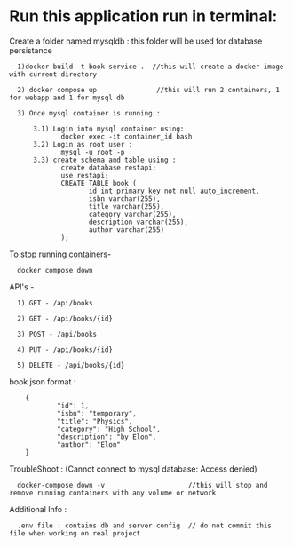 # Run this application run in terminal:

Create a folder named mysqldb : this folder will be used for database persistance

      1)docker build -t book-service .  //this will create a docker image with current directory

      2) docker compose up               //this will run 2 containers, 1 for webapp and 1 for mysql db

      3) Once mysql container is running : 

          3.1) Login into mysql container using:
                 docker exec -it container_id bash
          3.2) Login as root user : 
                 mysql -u root -p
          3.3) create schema and table using : 
                 create database restapi;
                 use restapi;
                 CREATE TABLE book (
                        id int primary key not null auto_increment,
                        isbn varchar(255),
                        title varchar(255),
                        category varchar(255),
                        description varchar(255),
                        author varchar(255)
                 );


To stop running containers-  

      docker compose down

API's - 

      1) GET - /api/books

      2) GET - /api/books/{id}

      3) POST - /api/books

      4) PUT - /api/books/{id}

      5) DELETE - /api/books/{id}


book json format : 

        {
                "id": 1,
                "isbn": "temporary",
                "title": "Physics",
                "category": "High School",
                "description": "by Elon",
                "author": "Elon"
        }

TroubleShoot : (Cannot connect to mysql database: Access denied)

      docker-compose down -v                     //this will stop and remove running containers with any volume or network

Additional Info : 

      .env file : contains db and server config  // do not commit this file when working on real project
